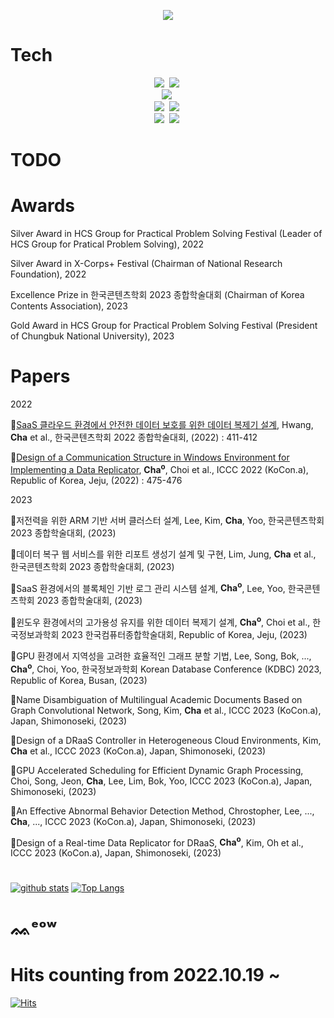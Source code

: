 <p align="center">
<img src="https://capsule-render.vercel.app/api?type=waving&color=timeAuto&height=300&section=header&text=superwonso'%20Github&fontSize=65" />
</p>

# Tech
<p align="center">
  <img src="https://img.shields.io/badge/C-A8B9CC?style=flat-square&logo=C&logoColor=white"/></a>&nbsp
  <img src="https://img.shields.io/badge/C++-00599C?style=flat-square&logo=C%2B%2B&logoColor=white"/></a>&nbsp
  <br>
  <img src="https://img.shields.io/badge/Cuda-76B900?style=flat-square&logo=NVIDIA&logoColor=white"/></a>&nbsp
  <br>
  <img src="https://img.shields.io/badge/Python-3766AB?style=flat-square&logo=Python&logoColor=white"/></a>&nbsp
  <img src="https://img.shields.io/badge/ZeroMQ-DF0000?style=flat-square&logo=ZeroMQ&logoColor=white"/></a>&nbsp
  <br>
  <img src="https://img.shields.io/badge/Go-11B48A?style=flat-square&logo=Go&logoColor=white"/></a>&nbsp 
  <img src="https://img.shields.io/badge/Kubernetes-326CE5?style=flat-square&logo=Kubernetes&logoColor=white"/></a>&nbsp
</p>

# TODO
<p align="center">
<!--  <img src="https://img.shields.io/badge/Apache Kafka-231F20?style=flat-square&logo=Apache Kafka&logoColor=white"/></a>&nbsp 
  <img src="https://img.shields.io/badge/Hyperledger-2F3134?style=flat-square&logo=Hyperledger&logoColor=white"/></a>&nbsp 
-->
</p>

# Awards
Silver Award in HCS Group for Practical Problem Solving Festival (Leader of HCS Group for Pratical Problem Solving), 2022

Silver Award in X-Corps+ Festival (Chairman of National Research Foundation), 2022

Excellence Prize in 한국콘텐츠학회 2023 종합학술대회 (Chairman of Korea Contents Association), 2023

Gold Award in HCS Group for Practical Problem Solving Festival (President of Chungbuk National University), 2023

# Papers
2022

📖[SaaS 클라우드 환경에서 안전한 데이터 보호를 위한 데이터 복제기 설계](https://www.dbpia.co.kr/journal/articleDetail?nodeId=NODE11112593), Hwang, __Cha__ et al., 한국콘텐츠학회 2022 종합학술대회, (2022) : 411-412

📖[Design of a Communication Structure in Windows Environment for Implementing a Data Replicator](https://www.dbpia.co.kr/journal/articleDetail?nodeId=NODE11196362), __Cha<sup>o__, Choi et al., ICCC 2022 (KoCon.a), Republic of Korea, Jeju, (2022) : 475-476

2023

📖저전력을 위한 ARM 기반 서버 클러스터 설계, Lee, Kim, __Cha__, Yoo, 한국콘텐츠학회 2023 종합학술대회, (2023)

📖데이터 복구 웹 서비스를 위한 리포트 생성기 설계 및 구현, Lim, Jung, __Cha__ et al., 한국콘텐츠학회 2023 종합학술대회, (2023)

📖SaaS 환경에서의 블록체인 기반 로그 관리 시스템 설계, __Cha<sup>o__, Lee, Yoo, 한국콘텐츠학회 2023 종합학술대회, (2023)

📖윈도우 환경에서의 고가용성 유지를 위한 데이터 복제기 설계, __Cha<sup>o__, Choi et al., 한국정보과학회 2023 한국컴퓨터종합학술대회, Republic of Korea, Jeju, (2023) 

📖GPU 환경에서 지역성을 고려한 효율적인 그래프 분할 기법, Lee, Song, Bok, ..., __Cha<sup>o__, Choi, Yoo, 한국정보과학회 Korean Database Conference (KDBC) 2023, Republic of Korea, Busan, (2023)

📖Name Disambiguation of Multilingual Academic Documents Based on Graph Convolutional Network, Song, Kim, __Cha__ et al., ICCC 2023 (KoCon.a), Japan, Shimonoseki, (2023)

📖Design of a DRaaS Controller in Heterogeneous Cloud Environments, Kim, __Cha__ et al., ICCC 2023 (KoCon.a), Japan, Shimonoseki, (2023)

📖GPU Accelerated Scheduling for Efficient Dynamic Graph Processing, Choi, Song, Jeon, __Cha__, Lee, Lim, Bok, Yoo, ICCC 2023 (KoCon.a), Japan, Shimonoseki, (2023)

📖An Effective Abnormal Behavior Detection Method, Chrostopher, Lee, ..., __Cha__, ..., ICCC 2023 (KoCon.a), Japan, Shimonoseki, (2023)

📖Design of a Real-time Data Replicator for DRaaS, __Cha<sup>o__, Kim, Oh et al., ICCC 2023 (KoCon.a), Japan, Shimonoseki, (2023)

#
[![github stats](https://github-readme-stats.vercel.app/api?username=superwonso)](https://github.com/superwonso) 
[![Top Langs](https://github-readme-stats.vercel.app/api/top-langs/?username=superwonso&hide=shell&exclude_repo=Clang,osp_2021,miniFilter_scanner,nodejs_practice,microwave-engineering&langs_count=3)](https://github.com/superwonso)</div>

#

# ᨐᵉᵒʷ
# Hits counting from 2022.10.19 ~ 
[![Hits](https://hits.seeyoufarm.com/api/count/incr/badge.svg?url=https%3A%2F%2Fgithub.com%2Fsuperwonso&count_bg=%2379C83D&title_bg=%23555555&icon=&icon_color=%23E7E7E7&title=Hits&edge_flat=false)](https://hits.seeyoufarm.com)
